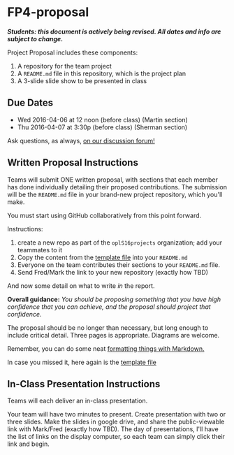 # FP4-proposal

***Students: this document is actively being revised. All dates and info are subject to change.***

Project Proposal includes these components:

1. A repository for the team project
2. A `README.md` file in this repository, which is the project plan
3. A 3-slide slide show to be presented in class

## Due Dates
* Wed 2016-04-06 at 12 noon (before class) (Martin section)
* Thu 2016-04-07 at 3:30p (before class) (Sherman section)

Ask questions, as always, [on our discussion forum!][forum]

## Written Proposal Instructions

Teams will submit ONE written proposal, with sections that each member has done individually detailing their proposed contributions. The submission will be the `README.md` file in your brand-new project repository, which you'll make. 

You must start using GitHub collaboratively from this point forward. 

Instructions: 

1. create a new repo as part of the `oplS16projects` organization; add your teammates to it
2. Copy the content from the [template file](template.md) into your `README.md`
3. Everyone on the team contributes their sections to your `README.md` file.
4. Send Fred/Mark the link to your new repository (exactly how TBD)

And now some detail on what to write _in_ the report.

**Overall guidance:** *You should be proposing something that you have high confidence that you can achieve, and the proposal should project that confidence.*

The proposal should be no longer than necessary, but long enough to include critical detail. Three pages is appropriate. Diagrams are welcome. 

Remember, you can do some neat [formatting things with Markdown.][markdown]

In case you missed it, here again is the [template file](template.md)

## In-Class Presentation Instructions
Teams will each deliver an in-class presentation.

Your team will have two minutes to present. Create presentation with two or three slides. Make the slides in google drive, and share the public-viewable link with Mark/Fred (exactly how TBD). The day of presentations, I'll have the list of links on the display computer, so each team can simply click their link and begin. 

<!-- Links -->
[forum]: https://groups.google.com/forum/#!forum/uml-opl-spr16
[markdown]: https://help.github.com/articles/markdown-basics/
[gslides]:https://slides.google.com
[martinslides]:https://docs.google.com/presentation/d/1EqE432gl3Narx8a2vZQKvchEmoYqMkzR3SrHFr5LiAg
[shermanslides]:https://docs.google.com/presentation/d/1T7uZLQLm-umosUfEK9cp4VNGjUm8SUN1DCVTzlGvr2Q
